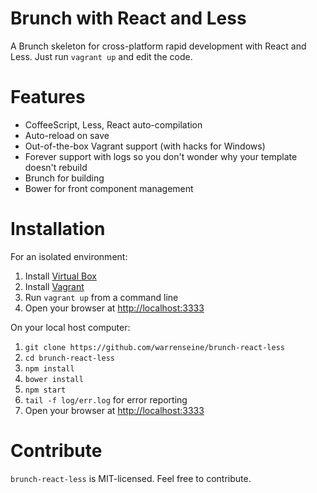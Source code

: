 Brunch with React and Less
==========================

A Brunch skeleton for cross-platform rapid development with React and Less. Just run `vagrant up` and edit the code.

# Features

* CoffeeScript, Less, React auto-compilation
* Auto-reload on save
* Out-of-the-box Vagrant support (with hacks for Windows)
* Forever support with logs so you don't wonder why your template doesn't rebuild
* Brunch for building
* Bower for front component management

# Installation

For an isolated environment:

1. Install [Virtual Box](https://www.virtualbox.org/)
2. Install [Vagrant](http://www.vagrantup.com/)
3. Run `vagrant up` from a command line
4. Open your browser at [http://localhost:3333](http://localhost:3333)

On your local host computer:

1. `git clone https://github.com/warrenseine/brunch-react-less`
2. `cd brunch-react-less`
3. `npm install`
4. `bower install`
5. `npm start`
6. `tail -f log/err.log` for error reporting
7. Open your browser at [http://localhost:3333](http://localhost:3333)

# Contribute

`brunch-react-less` is MIT-licensed. Feel free to contribute.
